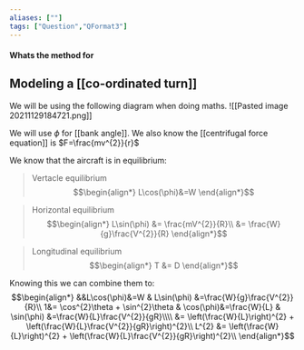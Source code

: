 ```yaml
---
aliases: [""]
tags: ["Question","QFormat3"]
---
```


#### Whats the method for
## Modeling a [[co-ordinated turn]]

We will be using the following diagram when doing maths.
![[Pasted image 20211129184721.png]]

We will use $\phi$ for [[bank angle]].
We also know the [[centrifugal force equation]] is $F=\frac{mv^{2}}{r}$

We know that the aircraft is in equilibrium:

> Vertacle equilibrium
> $$\begin{align*}
L\cos(\phi)&=W 
\end{align*}$$

> Horizontal equilibrium
> $$\begin{align*}
L\sin(\phi) &= \frac{mV^{2}}{R}\\
&= \frac{W}{g}\frac{V^{2}}{R}
\end{align*}$$

> Longitudinal equilibrium
> $$\begin{align*}
T    &= D
\end{align*}$$

Knowing this we can combine them to:
$$\begin{align*}
&&L\cos(\phi)&=W & L\sin(\phi) &=\frac{W}{g}\frac{V^{2}}{R}\\
1&= \cos^{2}\theta + \sin^{2}\theta & \cos(\phi)&=\frac{W}{L} & \sin(\phi) &=\frac{W}{L}\frac{V^{2}}{gR}\\\\
&= \left(\frac{W}{L}\right)^{2} + \left(\frac{W}{L}\frac{V^{2}}{gR}\right)^{2}\\
L^{2} &= \left(\frac{W}{L}\right)^{2} + \left(\frac{W}{L}\frac{V^{2}}{gR}\right)^{2}\\
\end{align*}$$